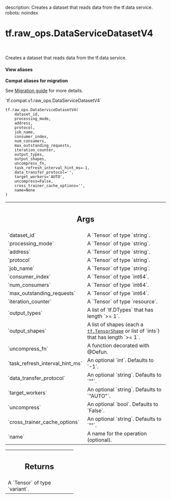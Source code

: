 description: Creates a dataset that reads data from the tf.data service.
robots: noindex

# tf.raw_ops.DataServiceDatasetV4

<!-- Insert buttons and diff -->

<table class="tfo-notebook-buttons tfo-api nocontent" align="left">

</table>



Creates a dataset that reads data from the tf.data service.


<section class="expandable">
  <h4 class="showalways">View aliases</h4>
  <p>
<b>Compat aliases for migration</b>
<p>See
<a href="https://www.tensorflow.org/guide/migrate">Migration guide</a> for
more details.</p>
<p>`tf.compat.v1.raw_ops.DataServiceDatasetV4`</p>
</p>
</section>

<pre class="devsite-click-to-copy prettyprint lang-py tfo-signature-link">
<code>tf.raw_ops.DataServiceDatasetV4(
    dataset_id,
    processing_mode,
    address,
    protocol,
    job_name,
    consumer_index,
    num_consumers,
    max_outstanding_requests,
    iteration_counter,
    output_types,
    output_shapes,
    uncompress_fn,
    task_refresh_interval_hint_ms=-1,
    data_transfer_protocol=&#x27;&#x27;,
    target_workers=&#x27;AUTO&#x27;,
    uncompress=False,
    cross_trainer_cache_options=&#x27;&#x27;,
    name=None
)
</code></pre>



<!-- Placeholder for "Used in" -->


<!-- Tabular view -->
 <table class="responsive fixed orange">
<colgroup><col width="214px"><col></colgroup>
<tr><th colspan="2"><h2 class="add-link">Args</h2></th></tr>

<tr>
<td>
`dataset_id`<a id="dataset_id"></a>
</td>
<td>
A `Tensor` of type `string`.
</td>
</tr><tr>
<td>
`processing_mode`<a id="processing_mode"></a>
</td>
<td>
A `Tensor` of type `string`.
</td>
</tr><tr>
<td>
`address`<a id="address"></a>
</td>
<td>
A `Tensor` of type `string`.
</td>
</tr><tr>
<td>
`protocol`<a id="protocol"></a>
</td>
<td>
A `Tensor` of type `string`.
</td>
</tr><tr>
<td>
`job_name`<a id="job_name"></a>
</td>
<td>
A `Tensor` of type `string`.
</td>
</tr><tr>
<td>
`consumer_index`<a id="consumer_index"></a>
</td>
<td>
A `Tensor` of type `int64`.
</td>
</tr><tr>
<td>
`num_consumers`<a id="num_consumers"></a>
</td>
<td>
A `Tensor` of type `int64`.
</td>
</tr><tr>
<td>
`max_outstanding_requests`<a id="max_outstanding_requests"></a>
</td>
<td>
A `Tensor` of type `int64`.
</td>
</tr><tr>
<td>
`iteration_counter`<a id="iteration_counter"></a>
</td>
<td>
A `Tensor` of type `resource`.
</td>
</tr><tr>
<td>
`output_types`<a id="output_types"></a>
</td>
<td>
A list of `tf.DTypes` that has length `>= 1`.
</td>
</tr><tr>
<td>
`output_shapes`<a id="output_shapes"></a>
</td>
<td>
A list of shapes (each a <a href="../../tf/TensorShape.md"><code>tf.TensorShape</code></a> or list of `ints`) that has length `>= 1`.
</td>
</tr><tr>
<td>
`uncompress_fn`<a id="uncompress_fn"></a>
</td>
<td>
A function decorated with @Defun.
</td>
</tr><tr>
<td>
`task_refresh_interval_hint_ms`<a id="task_refresh_interval_hint_ms"></a>
</td>
<td>
An optional `int`. Defaults to `-1`.
</td>
</tr><tr>
<td>
`data_transfer_protocol`<a id="data_transfer_protocol"></a>
</td>
<td>
An optional `string`. Defaults to `""`.
</td>
</tr><tr>
<td>
`target_workers`<a id="target_workers"></a>
</td>
<td>
An optional `string`. Defaults to `"AUTO"`.
</td>
</tr><tr>
<td>
`uncompress`<a id="uncompress"></a>
</td>
<td>
An optional `bool`. Defaults to `False`.
</td>
</tr><tr>
<td>
`cross_trainer_cache_options`<a id="cross_trainer_cache_options"></a>
</td>
<td>
An optional `string`. Defaults to `""`.
</td>
</tr><tr>
<td>
`name`<a id="name"></a>
</td>
<td>
A name for the operation (optional).
</td>
</tr>
</table>



<!-- Tabular view -->
 <table class="responsive fixed orange">
<colgroup><col width="214px"><col></colgroup>
<tr><th colspan="2"><h2 class="add-link">Returns</h2></th></tr>
<tr class="alt">
<td colspan="2">
A `Tensor` of type `variant`.
</td>
</tr>

</table>

